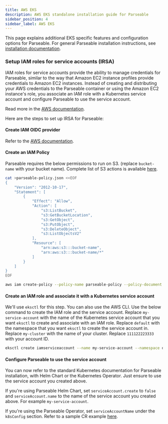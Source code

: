 ```yaml
---
title: AWS EKS
description: AWS EKS standalone installation guide for Parseable
sidebar_position: 4
sidebar_label: AWS EKS
---
```


This page explains additional EKS specific features and configuration options for Parseable. For general Parseable installation instructions, see [installation documentation](/admin-guide/installation).

### Setup IAM roles for service accounts (IRSA)

IAM roles for service accounts provide the ability to manage credentials for Parseable, similar to the way that Amazon EC2 instance profiles provide credentials to Amazon EC2 instances. Instead of creating and distributing your AWS credentials to the Parseable container or using the Amazon EC2 instance's role, you associate an IAM role with a Kubernetes service account and configure Parseable to use the service account.

Read more in the [AWS documentation](https://docs.aws.amazon.com/eks/latest/userguide/iam-roles-for-service-accounts.html).

Here are the steps to set up IRSA for Parseable:

#### Create IAM OIDC provider

Refer to the [AWS documentation](https://docs.aws.amazon.com/eks/latest/userguide/enable-iam-roles-for-service-accounts.html).

#### Create an IAM Policy

Parseable requires the below permissions to run on S3. (replace `bucket-name` with your bucket name). Complete list of S3 actions is available [here](https://docs.aws.amazon.com/AmazonS3/latest/userguide/s3-actions.html).

```bash
cat >parseable-policy.json <<EOF
{
    "Version": "2012-10-17",
    "Statement": [
        {
            "Effect": "Allow",
            "Action": [
                "s3:ListBucket",
                "s3:GetBucketLocation",
                "s3:GetObject",
                "s3:PutObject",
                "s3:DeleteObject",
                "s3:ListObjectsV2"
            ],
            "Resource": [
                "arn:aws:s3:::bucket-name",
                "arn:aws:s3:::bucket-name/*"
            ]
        }
    ]
}
EOF
```

```bash
aws iam create-policy --policy-name parseable-policy --policy-document file://parseable-policy.json
```

#### Create an IAM role and associate it with a Kubernetes service account

We'll use `eksctl` for this step. You can also use the AWS CLI. Use the below command to create the IAM role and the service account. Replace `my-service-account` with the name of the Kubernetes service account that you want `eksctl` to create and associate with an IAM role. Replace `default` with the namespace that you want `eksctl` to create the service account in. Replace `my-cluster` with the name of your cluster. Replace `111122223333` with your account ID.

```bash
eksctl create iamserviceaccount --name my-service-account --namespace default --cluster my-cluster --role-name "parseable-role" --attach-policy-arn arn:aws:iam::111122223333:policy/parseable-policy --approve
```

#### Configure Parseable to use the service account

You can now refer to the standard Kubernetes documentation for Parseable installation, with Helm Chart or the Kubernetes Operator. Just ensure to use the service account you created above.

If you're using Parseable Helm Chart, set `serviceAccount.create` to `false` and `serviceAccount.name` to the name of the service account you created above. For example `my-service-account`.

If you're using the Parseable Operator, set `serviceAccountName` under the `k8sConfig` section. Refer to a sample CR example [here](https://github.com/parseablehq/operator/blob/main/config/samples/parseable-persistent.yaml).
